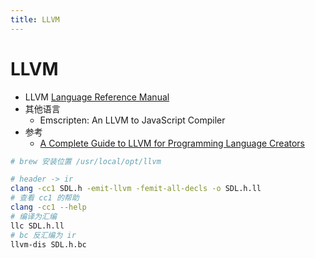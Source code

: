 ```yaml
---
title: LLVM
---
```


# LLVM

- LLVM [Language Reference Manual](https://llvm.org/docs/LangRef.html)
- 其他语言
  - Emscripten: An LLVM to JavaScript Compiler
- 参考
  - [A Complete Guide to LLVM for Programming Language Creators](https://mukulrathi.co.uk/create-your-own-programming-language/llvm-ir-cpp-api-tutorial/)

```bash
# brew 安装位置 /usr/local/opt/llvm

# header -> ir
clang -cc1 SDL.h -emit-llvm -femit-all-decls -o SDL.h.ll
# 查看 cc1 的帮助
clang -cc1 --help
# 编译为汇编
llc SDL.h.ll
# bc 反汇编为 ir
llvm-dis SDL.h.bc
```
